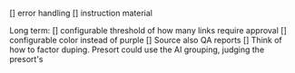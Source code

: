 [] error handling
[] instruction material

Long term:
[] configurable threshold of how many links require approval
[] configurable color instead of purple
[] Source also QA reports
[] Think of how to factor duping. Presort could use the AI grouping, judging the presort's

